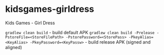 kidsgames-girldress
===================

Kids Games - Girl Dress

`gradlew clean build` - build default APK
`gradlew clean build -Prelease -PstoreFile=<StoreFilePath> -PstorePassword=<StorePass> -PkeyAlias=<KeyAlias> -PkeyPassword=<KeyPassw>` - build release APK (signed and aligned)


